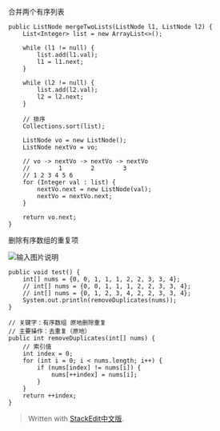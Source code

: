 合并两个有序列表
```
public ListNode mergeTwoLists(ListNode l1, ListNode l2) {
    List<Integer> list = new ArrayList<>();

    while (l1 != null) {
        list.add(l1.val);
        l1 = l1.next;
    }

    while (l2 != null) {
        list.add(l2.val);
        l2 = l2.next;
    }

    // 排序
    Collections.sort(list);

    ListNode vo = new ListNode();
    ListNode nextVo = vo;

    // vo -> nextVo -> nextVo -> nextVo
    //        1        2        3
    // 1 2 3 4 5 6
    for (Integer val : list) {
        nextVo.next = new ListNode(val);
        nextVo = nextVo.next;
    }

    return vo.next;
}  

```

删除有序数组的重复项

![输入图片说明](/imgs/2025-06-09/OXNrSCHlPs0EL8vo.png)

```
public void test() {
    int[] nums = {0, 0, 1, 1, 1, 2, 2, 3, 3, 4};
    // int[] nums = {0, 0, 1, 1, 1, 2, 2, 3, 3, 4};
    // int[] nums = {0, 1, 2, 3, 4, 2, 2, 3, 3, 4};
    System.out.println(removeDuplicates(nums));
}

// 关键字：有序数组 原地删除重复
// 主要操作：去重复（原地）
public int removeDuplicates(int[] nums) {
    // 索引值
    int index = 0;
    for (int i = 0; i < nums.length; i++) {
        if (nums[index] != nums[i]) {
            nums[++index] = nums[i];
        }
    }
    return ++index;
}

```


> Written with [StackEdit中文版](https://stackedit.cn/).
<!--stackedit_data:
eyJoaXN0b3J5IjpbLTEwMDIzOTQ5NTFdfQ==
-->